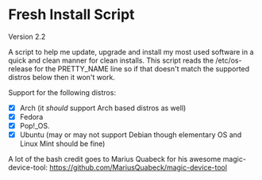 # Fresh Install Script
Version 2.2

A script to help me update, upgrade and install my most used software in a quick and clean manner for clean installs. This script reads the /etc/os-release for the PRETTY_NAME line so if that doesn't match the supported distros below then it won't work. 

Support for the following distros:

- [x] Arch (it *should* support Arch based distros as well)
- [x] Fedora 
- [x] Pop!_OS. 
- [x] Ubuntu (may or may not support Debian though elementary OS and Linux Mint should be fine)

A lot of the bash credit goes to Marius Quabeck for his awesome magic-device-tool: https://github.com/MariusQuabeck/magic-device-tool

